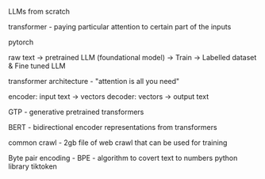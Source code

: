 LLMs from scratch


transformer - paying particular attention to certain part of the inputs

pytorch

raw text -> pretrained LLM (foundational model) -> Train -> Labelled dataset & Fine tuned LLM

transformer architecture - "attention is all you need"

encoder: input text -> vectors
decoder: vectors -> output text

GTP - generative pretrained transformers

BERT - bidirectional encoder representations from transformers 

common crawl - 2gb file of web crawl that can be used for training

Byte pair encoding - BPE - algorithm to covert text to numbers
python library tiktoken


